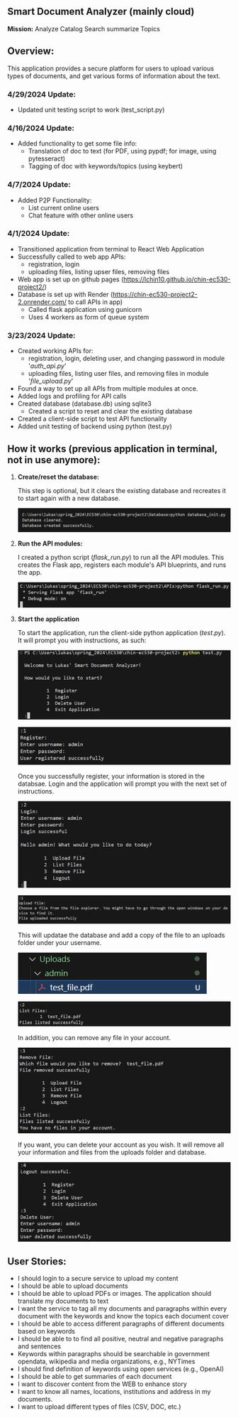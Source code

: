 ## Smart Document Analyzer (mainly cloud)

**Mission:** Analyze Catalog Search summarize Topics

## Overview:

This application provides a secure platform for users to upload various types of documents, and get various forms of information about the text.

### 4/29/2024 Update:

- Updated unit testing script to work (test_script.py)

### 4/16/2024 Update:

- Added functionality to get some file info:
    - Translation of doc to text (for PDF, using pypdf; for image, using pytesseract)
    - Tagging of doc with keywords/topics (using keybert)

### 4/7/2024 Update:

- Added P2P Functionality:
    - List current online users
    - Chat feature with other online users

### 4/1/2024 Update:

- Transitioned application from terminal to React Web Application
- Successfully called to web app APIs:
    - registration, login
    - uploading files, listing upser files, removing files
- Web app is set up on github pages (https://lchin10.github.io/chin-ec530-project2/)
- Database is set up with Render (https://chin-ec530-project2-2.onrender.com/ to call APIs in app)
    - Called flask application using gunicorn
    - Uses 4 workers as form of queue system

### 3/23/2024 Update:

- Created working APIs for:
    - registration, login, deleting user, and changing password in module '*auth_api.py*'
    - uploading files, listing user files, and removing files in module '*file_upload.py*'
- Found a way to set up all APIs from multiple modules at once.
- Added logs and profiling for API calls
- Created database (database.db) using sqlite3
    - Created a script to reset and clear the existing database
- Created a client-side script to test API functionality
- Added unit testing of backend using python (test.py)

## How it works (previous application in terminal, not in use anymore):

1. **Create/reset the database:**

    This step is optional, but it clears the existing database and recreates it to start again with a new database.

    ![alt text](Images/database_init.png)

2. **Run the API modules:**

    I created a python script (*flask_run.py*) to run all the API modules. This creates the Flask app, registers each module's API blueprints, and runs the app.

    ![alt text](Images/API_init.png)

3. **Start the application**

    To start the application, run the client-side python application (*test.py*). It will prompt you with instructions, as such:

    ![alt text](Images/test_intro.png)

    ![alt text](Images/test_register.png)

    Once you successfully register, your information is stored in the databsae. Login and the application will prompt you with the next set of instructions.

    ![alt text](Images/test_login.png)

    ![alt text](Images/test_upload.png)

    This will updatae the database and add a copy of the file to an uploads folder under your username.

    ![alt text](Images/test_uploadsfolder.png)

    ![alt text](Images/test_filelist.png)

    In addition, you can remove any file in your account.

    ![alt text](Images/test_fileremoved.png)

    If you want, you can delete your account as you wish. It will remove all your information and files from the uploads folder and database.

    ![alt text](Images/test_deleteaccount.png)


## User Stories:

  - I should login to a secure service to upload my content
  - I should be able to upload documents
  - I should be able to upload PDFs or images.  The application should translate my documents to text
  - I want the service to tag all my documents and paragraphs within every document with the keywords and know the topics each document cover
  - I should be able to access different paragraphs of different documents based on keywords
  - I should be able to to find all positive, neutral and negative paragraphs and sentences
  - Keywords within paragraphs should be searchable in government opendata, wikipedia and media organizations, e.g., NYTimes
  - I should find definition of keywords using open services (e.g., OpenAI)
  - I should be able to get summaries of each document
  - I want to discover content from the WEB to enhance story
  - I want to know all names, locations, institutions and address in my documents.
  - I want to upload different types of files (CSV, DOC, etc.)

